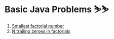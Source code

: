# Basic Java Problems ⛷️⛷️

1. [Smallest factorial number](https://practice.geeksforgeeks.org/problems/smallest-factorial-number5929/1)
2. [N trailing zeroes in factorials](https://practice.geeksforgeeks.org/problems/n-trailing-zeroes-in-factorials5345/1)